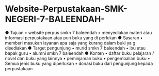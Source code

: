 # Website-Perpustakaan-SMK-NEGERI-7-BALEENDAH-
● Tujuan       • website perpus smkn 7 baleendah       • menyediakan materi atau informasi          perpustakaan atau pun buku yang di perlukan   ● Sasaran      • memberi masukan layanan apa saja yang kurang dalam buki ya g disediakan   ● Target pengunjung      • murid smkn 7 baleendah      • ibu atau bapak guru      • alumni smkn 7 baleendah   ● Konten     • daftar buku pelajaran / novel dan buku yang lainnya     • peminjaman buku     • pengembalian buku     • Semua jenis buku yang diperlukan     • donasi buku dari pengunjung kepada perpustakaan
